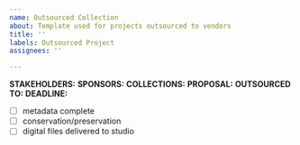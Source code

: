 ```yaml
---
name: Outsourced Collection
about: Template used for projects outsourced to vendors
title: ''
labels: Outsourced Project
assignees: ''

---
```


**STAKEHOLDERS:**
**SPONSORS:**
**COLLECTIONS:**
**PROPOSAL:**
**OUTSOURCED TO:**
**DEADLINE:**

- [ ] metadata complete
- [ ] conservation/preservation
- [ ] digital files delivered to studio
